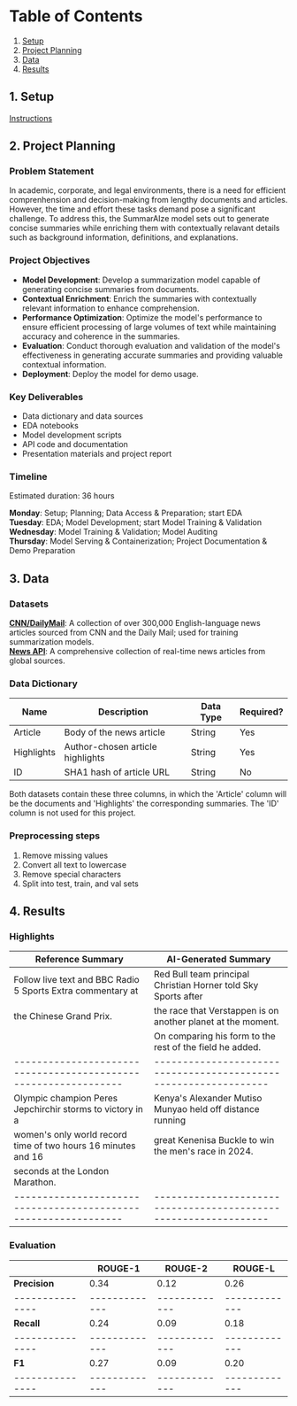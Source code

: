 # Table of Contents
1. [Setup](#phase1)  
2. [Project Planning](#phase2)  
3. [Data](#phase3)  
4. [Results](#phase4)  


## 1. Setup <a name="phase1"></a>
[Instructions](../config/README.md)  


## 2. Project Planning <a name="phase2"></a>

### Problem Statement  
In academic, corporate, and legal environments, there is a need for efficient comprenhension and decision-making from lengthy documents and articles. However, the time and effort these tasks demand pose a significant challenge. To address this, the SummarAIze model sets out to generate concise summaries while enriching them with contextually relavant details such as background information, definitions, and explanations.   

### Project Objectives  

* **Model Development**: Develop a summarization model capable of generating concise summaries from documents.  
* **Contextual Enrichment**: Enrich the summaries with contextually relevant information to enhance comprehension.  
* **Performance Optimization**: Optimize the model's performance to ensure efficient processing of large volumes of text while maintaining accuracy and coherence in the summaries.  
* **Evaluation**: Conduct thorough evaluation and validation of the model's effectiveness in generating accurate summaries and providing valuable contextual information.  
* **Deployment**: Deploy the model for demo usage.

### Key Deliverables
* Data dictionary and data sources  
* EDA notebooks  
* Model development scripts  
* API code and documentation  
* Presentation materials and project report

### Timeline  
Estimated duration: 36 hours

**Monday**: Setup; Planning; Data Access & Preparation; start EDA  
**Tuesday**: EDA; Model Development; start Model Training & Validation  
**Wednesday**: Model Training & Validation; Model Auditing   
**Thursday**: Model Serving & Containerization; Project Documentation & Demo Preparation


## 3. Data <a name="phase3"></a>

### Datasets

[**CNN/DailyMail**](../data/README.md): A collection of over 300,000 English-language news articles sourced from CNN and the Daily Mail; used for training summarization models.  
[**News API**](../data/README.md): A comprehensive collection of real-time news articles from global sources.  

### Data Dictionary

| Name          | Description                        | Data Type | Required? |
| ------------- | ---------------------------------- | --------- | --------- |
| Article       | Body of the news article           | String    | Yes       |
| Highlights    | Author-chosen article highlights   | String    | Yes       |
| ID            | SHA1 hash of article URL           | String    | No        |

Both datasets contain these three columns, in which the 'Article' column will be the documents and 'Highlights' the corresponding summaries. The 'ID' column is not used for this project.  

### Preprocessing steps

1. Remove missing values  
2. Convert all text to lowercase  
3. Remove special characters  
4. Split into test, train, and val sets


## 4. Results <a name="phase4"></a>

### Highlights

| **Reference Summary**                                         | **AI-Generated Summary**                                       |
|---------------------------------------------------------------|----------------------------------------------------------------|
| Follow live text and BBC Radio 5 Sports Extra commentary at   | Red Bull team principal Christian Horner told Sky Sports after |
| the Chinese Grand Prix.                                       | the race that Verstappen is on another planet at the moment.   |
|                                                               | On comparing his form to the rest of the field he added.       |
|---------------------------------------------------------------|----------------------------------------------------------------|
| Olympic champion Peres Jepchirchir storms to victory in a     | Kenya's Alexander Mutiso Munyao held off distance running      |
| women's only world record time of two hours 16 minutes and 16 | great Kenenisa Buckle to win the men's race in 2024.           |
| seconds at the London Marathon.                               |                                                                |
|---------------------------------------------------------------|----------------------------------------------------------------| 


### Evaluation

|               | **ROUGE-1** | **ROUGE-2** | **ROUGE-L** |
|---------------|-------------|-------------|-------------|
| **Precision** | 0.34        | 0.12        | 0.26        |
|---------------|-------------|-------------|-------------|
| **Recall**    | 0.24        | 0.09        | 0.18        |
|---------------|-------------|-------------|-------------|
| **F1**        | 0.27        | 0.09        | 0.20        |
|---------------|-------------|-------------|-------------|




